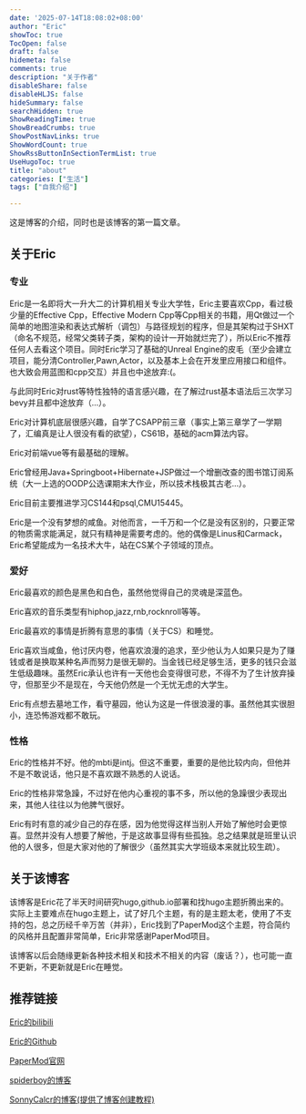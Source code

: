 ```yaml
---
date: '2025-07-14T18:08:02+08:00'
author: "Eric"
showToc: true
TocOpen: false
draft: false
hidemeta: false
comments: true
description: "关于作者"
disableShare: false
disableHLJS: false
hideSummary: false
searchHidden: true
ShowReadingTime: true
ShowBreadCrumbs: true
ShowPostNavLinks: true
ShowWordCount: true
ShowRssButtonInSectionTermList: true
UseHugoToc: true
title: "about"
categories: ["生活"]
tags: ["自我介绍"]

---
```


这是博客的介绍，同时也是该博客的第一篇文章。

## 关于Eric

### 专业

Eric是一名即将大一升大二的计算机相关专业大学牲，Eric主要喜欢Cpp，看过极少量的Effective Cpp，Effective Modern Cpp等Cpp相关的书籍，用Qt做过一个简单的地图渲染和表达式解析（调包）与路径规划的程序，但是其架构过于SHXT（命名不规范，经常父类转子类，架构的设计一开始就烂完了），所以Eric不推荐任何人去看这个项目。同时Eric学习了基础的Unreal Engine的皮毛（至少会建立项目，能分清Controller,Pawn,Actor，以及基本上会在开发里应用接口和组件。也大致会用蓝图和cpp交互）并且也中途放弃:(。

与此同时Eric对rust等特性独特的语言感兴趣，在了解过rust基本语法后三次学习bevy并且都中途放弃（...）。

Eric对计算机底层很感兴趣，自学了CSAPP前三章（事实上第三章学了一学期了，汇编真是让人很没有看的欲望），CS61B，基础的acm算法内容。

Eric对前端vue等有最基础的理解。

Eric曾经用Java+Springboot+Hibernate+JSP做过一个增删改查的图书馆订阅系统（大一上选的OODP公选课期末大作业，所以技术栈极其古老...）。

Eric目前主要推进学习CS144和psql,CMU15445。

Eric是一个没有梦想的咸鱼。对他而言，一千万和一个亿是没有区别的，只要正常的物质需求能满足，就只有精神是需要考虑的。他的偶像是Linus和Carmack，Eric希望能成为一名技术大牛，站在CS某个子领域的顶点。

### 爱好

Eric最喜欢的颜色是黑色和白色，虽然他觉得自己的灵魂是深蓝色。

Eric喜欢的音乐类型有hiphop,jazz,rnb,rocknroll等等。

Eric最喜欢的事情是折腾有意思的事情（关于CS）和睡觉。

Eric喜欢当咸鱼，他讨厌内卷，他喜欢浪漫的追求，至少他认为人如果只是为了赚钱或者是换取某种名声而努力是很无聊的。当金钱已经足够生活，更多的钱只会滋生低级趣味。虽然Eric承认也许有一天他也会变得很可悲，不得不为了生计放弃操守，但那至少不是现在，今天他仍然是一个无忧无虑的大学生。

Eric有点想去墓地工作，看守墓园，他认为这是一件很浪漫的事。虽然他其实很胆小，连恐怖游戏都不敢玩。

### 性格

Eric的性格并不好。他的mbti是intj。但这不重要，重要的是他比较内向，但他并不是不敢说话，他只是不喜欢跟不熟悉的人说话。

Eric的性格非常急躁，不过好在他内心重视的事不多，所以他的急躁很少表现出来，其他人往往以为他脾气很好。

Eric有时有意的减少自己的存在感，因为他觉得这样当别人开始了解他时会更惊喜。显然并没有人想要了解他，于是这故事显得有些孤独。总之结果就是班里认识他的人很多，但是大家对他的了解很少（虽然其实大学班级本来就比较生疏）。

## 关于该博客

该博客是Eric花了半天时间研究hugo,github.io部署和找hugo主题折腾出来的。
实际上主要难点在hugo主题上，试了好几个主题，有的是主题太老，使用了不支持的包，总之历经千辛万苦（并非），Eric找到了PaperMod这个主题，符合简约的风格并且配置非常简单，Eric非常感谢PaperMod项目。

该博客以后会随缘更新各种技术相关和技术不相关的内容（废话？），也可能一直不更新，不更新就是Eric在睡觉。

## 推荐链接

[Eric的bilibili](https://space.bilibili.com/399635219)

[Eric的Github](https://github.com/2667783575/)

[PaperMod官网](https://themes.gohugo.io/themes/hugo-papermod/)

[spiderboy的博客](https://superspiderboy.github.io/)

[SonnyCalcr的博客(提供了博客创建教程)](https://sonnycalcr.github.io/)  
